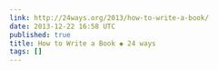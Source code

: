 ```yaml
---
link: http://24ways.org/2013/how-to-write-a-book/
date: 2013-12-22 16:58 UTC
published: true
title: How to Write a Book ◆ 24 ways
tags: []
---
```



